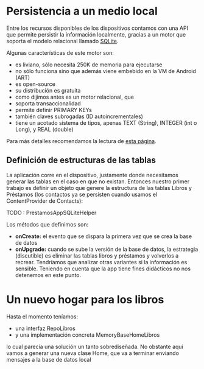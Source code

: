 # Persistencia a un medio local

Entre los recursos disponibles de los dispositivos contamos con una API que permite persistir la información localmente, gracias a un motor que soporta el modelo relacional llamado [SQLite](https://www.sqlite.org/index.html).

Algunas características de este motor son:

* es liviano, sólo necesita 250K de memoria para ejecutarse
* no sólo funciona sino que además viene embebido en la VM de Android (ART)
* es open-source
* su distribución es gratuita
* como dijimos antes es un motor relacional, que 
* soporta transaccionalidad
* permite definir PRIMARY KEYs
* también claves subrogadas (ID autoincrementales)
* tiene un acotado sistema de tipos, apenas TEXT (String), INTEGER (int o Long), y REAL (double)

Para más detalles recomendamos la lectura de [esta página](http://www.vogella.com/tutorials/AndroidSQLite/article.html).

## Definición de estructuras de las tablas

La aplicación corre en el dispositivo, justamente donde necesitamos generar las tablas en el caso en que no existan. Entonces nuestro primer trabajo es definir un objeto que genere la estructura de las tablas Libros y Préstamos (los contactos ya se persisten cuando usamos el ContentProvider de Contacts):

TODO : PrestamosAppSQLiteHelper

Los métodos que definimos son:

* **onCreate:** el evento que se dispara la primera vez que se crea la base de datos
* **onUpgrade:** cuando se sube la versión de la base de datos, la estrategia (discutible) es eliminar las tablas libros y préstamos y volverlos a recrear. Tendríamos que analizar otras variantes si la información es sensible. Teniendo en cuenta que la app tiene fines didácticos no nos detenemos en este punto.

# Un nuevo hogar para los libros

Hasta el momento teníamos:

* una interfaz RepoLibros
* y una implementación concreta MemoryBaseHomeLibros

lo cual parecía una solución un tanto sobrediseñada. No obstante aquí vamos a generar una nueva clase Home, que va a terminar enviando mensajes a la base de datos local
